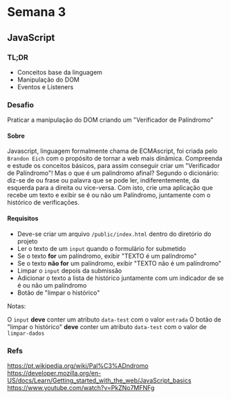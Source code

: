 # Semana 3

## JavaScript

### TL;DR

- Conceitos base da linguagem
- Manipulação do DOM
- Eventos e Listeners

### Desafio

Praticar a manipulação do DOM criando um "Verificador de Palíndromo"

#### Sobre

Javascript, linguagem formalmente chama de ECMAscript, foi criada pelo `Brandon Eich` com o propósito de tornar a web mais dinâmica.
Compreenda e estude os conceitos básicos, para assim conseguir criar um "Verificador de Palíndromo"!
Mas o que é um palíndromo afinal? Segundo o dicionário: diz-se de ou frase ou palavra que se pode ler, indiferentemente, da esquerda para a direita ou vice-versa.
Com isto, crie uma aplicação que recebe um texto e exibir se é ou não um Palíndromo, juntamente com o histórico de verificaçōes.

#### Requisitos

- Deve-se criar um arquivo `/public/index.html` dentro do diretório do projeto
- Ler o texto de um `input` quando o formulário for submetido
- Se o texto **for** um palíndromo, exibir "TEXTO é um palíndromo"
- Se o texto **não for** um palíndromo, exibir "TEXTO não é um palíndromo"
- Limpar o `input` depois da submissão
- Adicionar o texto a lista de histórico juntamente com um indicador de se é ou não um palíndromo
- Botão de "limpar o histórico"

Notas:

O `input` **deve** conter um atributo `data-test` com o valor `entrada`
O botão de "limpar o histórico" **deve** conter um atributo `data-test` com o valor de `limpar-dados`

### Refs

https://pt.wikipedia.org/wiki/Pal%C3%ADndromo
https://developer.mozilla.org/en-US/docs/Learn/Getting_started_with_the_web/JavaScript_basics
https://www.youtube.com/watch?v=PkZNo7MFNFg
